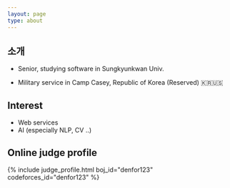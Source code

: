 ```yaml
---
layout: page
type: about
---
```


## 소개

* Senior, studying software in Sungkyunkwan Univ.

* Military service in Camp Casey, Republic of Korea (Reserved) 🇰🇷🇺🇸

## Interest
* Web services
* AI (especially NLP, CV ..)

## Online judge profile
{% include judge_profile.html boj_id="denfor123" codeforces_id="denfor123" %}

